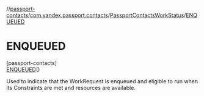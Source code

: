 //[passport-contacts](../../../../index.md)/[com.yandex.passport.contacts](../../index.md)/[PassportContactsWorkStatus](../index.md)/[ENQUEUED](index.md)

# ENQUEUED

[passport-contacts]\
[ENQUEUED](index.md)()

Used to indicate that the WorkRequest is enqueued and eligible to run when its Constraints are met and resources are available.

